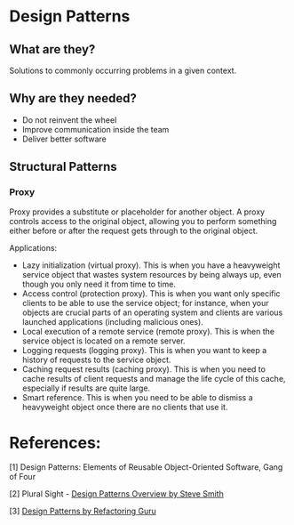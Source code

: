 # Design Patterns

## What are they?
Solutions to commonly occurring problems in a given context.

## Why are they needed?

* Do not reinvent the wheel
* Improve communication inside the team
* Deliver better software

## Structural Patterns

### Proxy

Proxy provides a substitute or placeholder for another object. A proxy controls access to the original object, allowing you to perform something either before or after the request gets through to the original object.

Applications:

* Lazy initialization (virtual proxy). This is when you have a heavyweight service object that wastes system resources by being always up, even though you only need it from time to time.
* Access control (protection proxy). This is when you want only specific clients to be able to use the service object; for instance, when your objects are crucial parts of an operating system and clients are various launched applications (including malicious ones).
* Local execution of a remote service (remote proxy). This is when the service object is located on a remote server.
* Logging requests (logging proxy). This is when you want to keep a history of requests to the service object.
* Caching request results (caching proxy). This is when you need to cache results of client requests and manage the life cycle of this cache, especially if results are quite large.
*  Smart reference. This is when you need to be able to dismiss a heavyweight object once there are no clients that use it.



# References:

[1] Design Patterns: Elements of Reusable Object-Oriented Software, Gang of Four

[2] Plural Sight - [Design Patterns Overview
by Steve Smith](https://app.pluralsight.com/library/courses/design-patterns-overview/table-of-contents)

[3] [Design Patterns by Refactoring Guru](https://refactoring.guru/design-patterns/) 
